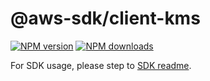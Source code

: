 # @aws-sdk/client-kms

[![NPM version](https://img.shields.io/npm/v/@aws-sdk/client-kms/beta.svg)](https://www.npmjs.com/package/@aws-sdk/client-kms)
[![NPM downloads](https://img.shields.io/npm/dm/@aws-sdk/client-kms.svg)](https://www.npmjs.com/package/@aws-sdk/client-kms)

For SDK usage, please step to [SDK readme](https://github.com/aws/aws-sdk-js-v3).
